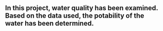 ## In this project, water quality has been examined. Based on the data used, the potability of the water has been determined.
